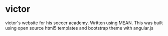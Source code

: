 # victor
victor's website for his soccer academy. Written using MEAN. This was built using open source html5 templates and bootstrap theme with angular.js
